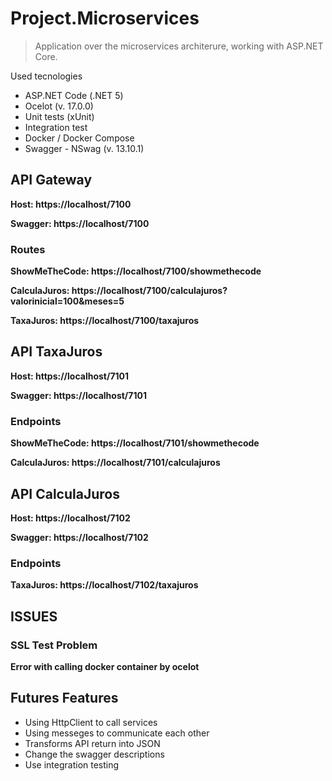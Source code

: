 # Project.Microservices
> Application over the microservices architerure, working with ASP.NET Core.

Used tecnologies
* ASP.NET Code (.NET 5)
* Ocelot (v. 17.0.0)
* Unit tests (xUnit)
* Integration test
* Docker / Docker Compose
* Swagger - NSwag (v. 13.10.1)

## API Gateway

**Host: https://localhost/7100**

**Swagger: https://localhost/7100**

### Routes
**ShowMeTheCode: https://localhost/7100/showmethecode**

**CalculaJuros: https://localhost/7100/calculajuros?valorinicial=100&meses=5**

**TaxaJuros: https://localhost/7100/taxajuros**

## API TaxaJuros

**Host: https://localhost/7101**

**Swagger: https://localhost/7101**

### Endpoints
**ShowMeTheCode: https://localhost/7101/showmethecode**

**CalculaJuros: https://localhost/7101/calculajuros**

## API CalculaJuros

**Host: https://localhost/7102**

**Swagger: https://localhost/7102**

### Endpoints
**TaxaJuros: https://localhost/7102/taxajuros**


## ISSUES
### SSL Test Problem
**Error with calling docker container by ocelot**

## Futures Features
* Using HttpClient to call services
* Using messeges to communicate each other
* Transforms API return into JSON
*	Change the swagger descriptions
* Use integration testing
